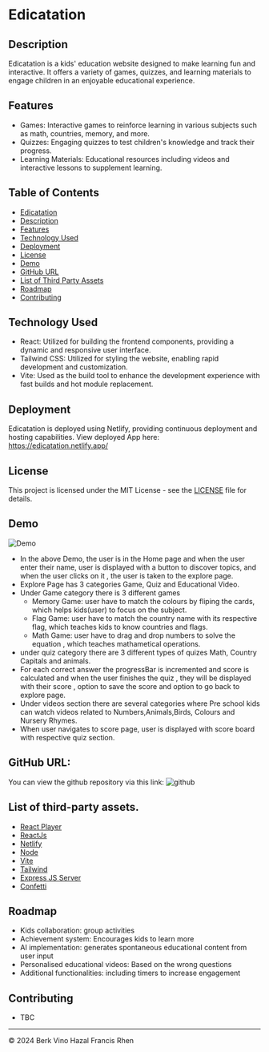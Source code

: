 # Edicatation

## Description
Edicatation is a kids' education website designed to make learning fun and interactive. It offers a variety of games, quizzes, and learning materials to engage children in an enjoyable educational experience.

## Features
- Games: Interactive games to reinforce learning in various subjects such as math, countries, memory, and more.
- Quizzes: Engaging quizzes to test children's knowledge and track their progress.
- Learning Materials: Educational resources including videos and interactive lessons to supplement learning.

## Table of Contents

-   [Edicatation](#edicatation)
-   [Description](#decription)
-   [Features](#features)
-   [Technology Used](#technology-used)
-   [Deployment](#deployment)
-   [License](#license)
-   [Demo](#demo)
-   [GitHub URL](#github-url)
-   [List of Third Party Assets](#list-of-third-party-assets)
-   [Roadmap](#roadmap)
-   [Contributing](#contributing)

## Technology Used
- React: Utilized for building the frontend components, providing a dynamic and responsive user interface.
- Tailwind CSS: Utilized for styling the website, enabling rapid development and customization.
- Vite: Used as the build tool to enhance the development experience with fast builds and hot module replacement.
  
## Deployment
Edicatation is deployed using Netlify, providing continuous deployment and hosting capabilities.
View deployed App here: https://edicatation.netlify.app/

## License
This project is licensed under the MIT License - see the [LICENSE](https://github.com/mdtoy-dev/Edicatation?tab=MIT-1-ov-file) file for details.

## Demo
![Demo](./src/assets/Project%202.gif)

* In the above Demo, the user is in the Home page and when the user enter their name, user is displayed with a button to discover topics, and when the user clicks on it , the user is taken to the  explore page.
* Explore Page has 3 categories Game, Quiz and Educational Video.
* Under Game category there is 3 different games
    - Memory Game: user have to match the colours by fliping the cards, which helps kids(user) to focus on the subject. 
    - Flag Game: user have to match the country name with its respective flag, which teaches kids to know countries and flags.
    - Math Game: user have to drag and drop numbers to solve the equation , which teaches mathametical operations.
* under quiz category there are 3 different types of quizes Math, Country Capitals and animals.
* For each correct answer the progressBar is incremented and score is calculated and
when the user finishes the quiz , they will be displayed with their score , option to save the score and option to go back  to explore page.
* Under videos section there are several categories where Pre school kids can watch videos related to Numbers,Animals,Birds, Colours and Nursery Rhymes.
* When user navigates to score page, user is displayed with score board with respective quiz section.

## GitHub URL:
 You can view the github repository via this link: ![github](https://github.com/mdtoy-dev/Edicatation.git)

## List of third-party assets.

-   [React Player](https://www.npmjs.com/package/react-player)
-   [ReactJs](https://react.dev/)
-   [Netlify](https://www.netlify.com/)
-   [Node](https://nodejs.org/en)
-   [Vite](https://vitejs.dev/)
-   [Tailwind](https://tailwindcss.com/)
-   [Express JS Server](https://expressjs.com/en/starter/hello-world.html)
-   [Confetti](https://www.npmjs.com/package/react-confetti)

## Roadmap
- Kids collaboration: group activities
- Achievement system: Encourages kids to learn more
- AI implementation: generates spontaneous educational content from user input
- Personalised educational videos: Based on the wrong questions
- Additional functionalities: including timers to increase engagement

## Contributing
- TBC

---

© 2024       Berk Vino Hazal Francis Rhen


